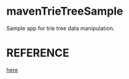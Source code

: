 # mavenTrieTreeSample
Sample app for trie tree data manipulation.

# REFERENCE
[here](https://stackoverflow.com/questions/2794381/getting-a-list-of-words-from-a-trie)
